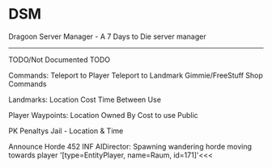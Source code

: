 # DSM
Dragoon Server Manager - A 7 Days to Die server manager



------------------------------------------

TODO/Not Documented TODO

Commands:
Teleport to Player
Teleport to Landmark
Gimmie/FreeStuff
Shop Commands

Landmarks:
  Location
  Cost
  Time Between Use
  
Player Waypoints:
  Location
  Owned By
  Cost to use
  Public

PK Penaltys
  Jail - Location & Time
  
Announce Horde
452 INF AIDirector: Spawning wandering horde moving towards player '[type=EntityPlayer, name=Raum, id=171]'<<<


  
